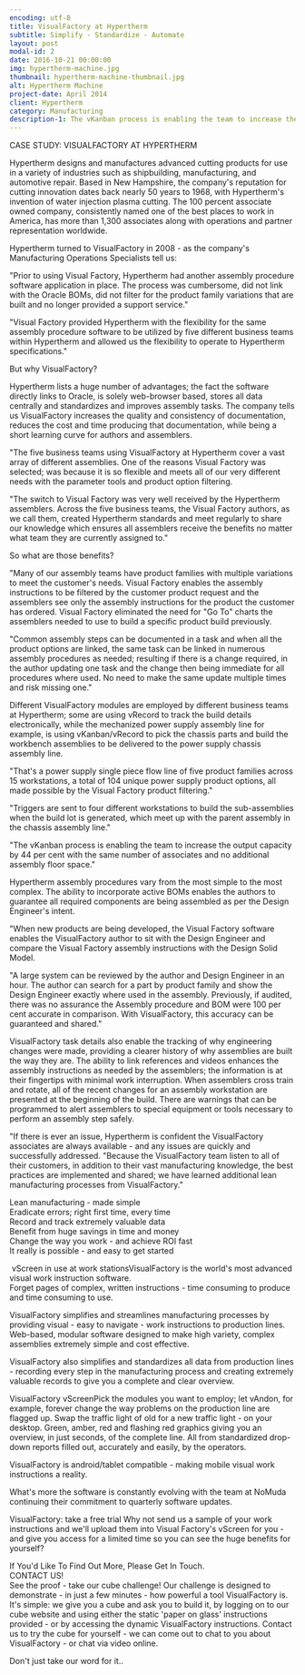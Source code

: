 ```yaml
---
encoding: utf-8
title: VisualFactory at Hypertherm
subtitle: Simplify - Standardize - Automate
layout: post
modal-id: 2
date: 2016-10-21 00:00:00
img: hypertherm-machine.jpg
thumbnail: hypertherm-machine-thumbnail.jpg
alt: Hypertherm Machine
project-date: April 2014
client: Hypertherm
category: Manufacturing
description-1: The vKanban process is enabling the team to increase the output capacity by 44 per cent with the same number of associates and no additional assembly floor space.
---
```



CASE STUDY: VISUALFACTORY AT HYPERTHERM

Hypertherm designs and manufactures advanced cutting products for use in a variety of industries such as shipbuilding, manufacturing, and automotive repair. Based in New Hampshire, the company's reputation for cutting innovation dates back nearly 50 years to 1968, with Hypertherm's invention of water injection plasma cutting. The 100 percent associate owned company, consistently named one of the best places to work in America, has more than 1,300 associates along with operations and partner representation worldwide.

Hypertherm turned to VisualFactory in 2008 - as the company's Manufacturing Operations Specialists tell us:

"Prior to using Visual Factory, Hypertherm had another assembly procedure software application in place. The process was cumbersome, did not link with the Oracle BOMs, did not filter for the product family variations that are built and no longer provided a support service."

"Visual Factory provided Hypertherm with the flexibility for the same assembly procedure software to be utilized by five different business teams within Hypertherm and allowed us the flexibility to operate to Hypertherm specifications."

But why VisualFactory?

Hypertherm lists a huge number of advantages; the fact the software directly links to Oracle, is solely web-browser based, stores all data centrally and standardizes and improves assembly tasks. The company tells us VisualFactory increases the quality and consistency of documentation, reduces the cost and time producing that documentation, while being a short learning curve for authors and assemblers.

"The five business teams using VisualFactory at Hypertherm cover a vast array of different assemblies. One of the reasons Visual Factory was selected; was because it is so flexible and meets all of our very different needs with the parameter tools and product option filtering.

"The switch to Visual Factory was very well received by the Hypertherm assemblers. Across the five business teams, the Visual Factory authors, as we call them, created Hypertherm standards and meet regularly to share our knowledge which ensures all assemblers receive the benefits no matter what team they are currently assigned to."

So what are those benefits?

"Many of our assembly teams have product families with multiple variations to meet the customer's needs. Visual Factory enables the assembly instructions to be filtered by the customer product request and the assemblers see only the assembly instructions for the product the customer has ordered. Visual Factory eliminated the need for "Go To" charts the assemblers needed to use to build a specific product build previously.

"Common assembly steps can be documented in a task and when all the product options are linked, the same task can be linked in numerous assembly procedures as needed; resulting if there is a change required, in the author updating one task and the change then being immediate for all procedures where used. No need to make the same update multiple times and risk missing one."

Different VisualFactory modules are employed by different business teams at Hypertherm; some are using vRecord to track the build details electronically, while the mechanized power supply assembly line for example, is using vKanban/vRecord to pick the chassis parts and build the workbench assemblies to be delivered to the power supply chassis assembly line.

"That's a power supply single piece flow line of five product families across 15 workstations, a total of 104 unique power supply product options, all made possible by the Visual Factory product filtering."

"Triggers are sent to four different workstations to build the sub-assemblies when the build lot is generated, which meet up with the parent assembly in the chassis assembly line."

"The vKanban process is enabling the team to increase the output capacity by 44 per cent with the same number of associates and no additional assembly floor space."

Hypertherm assembly procedures vary from the most simple to the most complex. The ability to incorporate active BOMs enables the authors to guarantee all required components are being assembled as per the Design Engineer's intent.

"When new products are being developed, the Visual Factory software enables the VisualFactory author to sit with the Design Engineer and compare the Visual Factory assembly instructions with the Design Solid Model.

"A large system can be reviewed by the author and Design Engineer in an hour. The author can search for a part by product family and show the Design Engineer exactly where used in the assembly. Previously, if audited, there was no assurance the Assembly procedure and BOM were 100 per cent accurate in comparison. With VisualFactory, this accuracy can be guaranteed and shared."

VisualFactory task details also enable the tracking of why engineering changes were made, providing a clearer history of why assemblies are built the way they are. The ability to link references and videos enhances the assembly instructions as needed by the assemblers; the information is at their fingertips with minimal work interruption. When assemblers cross train and rotate, all of the recent changes for an assembly workstation are presented at the beginning of the build. There are warnings that can be programmed to alert assemblers to special equipment or tools necessary to perform an assembly step safely.

"If there is ever an issue, Hypertherm is confident the VisualFactory associates are always available - and any issues are quickly and successfully addressed. "Because the VisualFactory team listen to all of their customers, in addition to their vast manufacturing knowledge, the best practices are implemented and shared; we have learned additional lean manufacturing processes from VisualFactory."

Lean manufacturing - made simple
<br>Eradicate errors; right first time, every time
<br>Record and track extremely valuable data
<br>Benefit from huge savings in time and money
<br>Change the way you work - and achieve ROI fast
<br>It really is possible - and easy to get started

 vScreen in use at work stationsVisualFactory is the world's most advanced visual work instruction software.
<br>Forget pages of complex, written instructions - time consuming to produce and time consuming to use.

VisualFactory simplifies and streamlines manufacturing processes by providing visual - easy to navigate - work instructions to production lines. Web-based, modular software designed to make high variety, complex assemblies extremely simple and cost effective.

VisualFactory also simplifies and standardizes all data from production lines - recording every step in the manufacturing process and creating extremely valuable records to give you a complete and clear overview.

VisualFactory vScreenPick the modules you want to employ; let vAndon, for example, forever change the way problems on the production line are flagged up. Swap the traffic light of old for a new traffic light - on your desktop. Green, amber, red and flashing red graphics giving you an overview, in just seconds, of the complete line. All from standardized drop-down reports filled out, accurately and easily, by the operators.

VisualFactory is android/tablet compatible - making mobile visual work instructions a reality.

What's more the software is constantly evolving with the team at NoMuda continuing their commitment to quarterly software updates.

VisualFactory: take a free trial Why not send us a sample of your work instructions and we'll upload them into Visual Factory's vScreen for you - and give you access for a limited time so you can see the huge benefits for yourself?

If You'd Like To Find Out More, Please Get In Touch.
<br>CONTACT US!
<br>See the proof - take our cube challenge! Our challenge is designed to demonstrate - in just a few minutes - how powerful a tool VisualFactory is. It's simple: we give you a cube and ask you to build it, by logging on to our cube website and using either the static 'paper on glass' instructions provided - or by accessing the dynamic VisualFactory instructions. Contact us to try the cube for yourself - we can come out to chat to you about VisualFactory - or chat via video online.

Don't just take our word for it..

